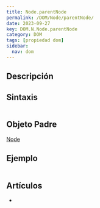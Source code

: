 ```yaml
---
title: Node.parentNode
permalink: /DOM/Node/parentNode/
date: 2023-09-27
key: DOM.N.Node.parentNode
category: DOM
tags: [propiedad dom]
sidebar:
  nav: dom
---
```


## Descripción


## Sintaxis


```javascript

```


## Objeto Padre


[Node](https://www.w3api.com/DOM/Node/)


## Ejemplo


```javascript

```


## Artículos

- 
